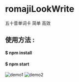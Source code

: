 # romajiLookWrite
五十音单词卡
简单 高效
## 使用方法 :
#### $ npm install
#### $ npm start

![demo1](https://i.imgur.com/CBh4aWc.jpg)
![demo2](https://i.imgur.com/CBh4aWc.jpg)
